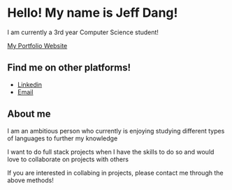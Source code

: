 <!DOCTYPE html>
<html lang="en">
  <head>
    <meta charset="utf-8">
    <meta name="viewport" content="width=device-width, initial-scale=1.0"/>
  </head>
  <body>
    <div class="description">
      <h1>Hello! My name is Jeff Dang!</h1>
      <p>I am currently a 3rd year Computer Science student!</p>
      <a href="https://jjehff.github.io/">My Portfolio Website</a>
    </div>
    <div class="socials">
      <h2>Find me on other platforms!</h2>
      <ul>
        <li><a class="linkedin" href="https://www.linkedin.com/in/jeff-dang-84a991251/" display: block>Linkedin</a></li>
        <li><a href="mailto:jeffmd@uci.edu">Email</a></li>
      </ul>
    </div>
    <div class="about-me">
      <h2>About me</h2>
      <p>I am an ambitious person who currently is enjoying studying different types of languages to further my knowledge</p>
      <p>I want to do full stack projects when I have the skills to do so and would love to collaborate on projects with others</p>
      <p>If you are interested in collabing in projects, please contact me through the above methods!</p>
    </div>
  </body>
</html>
